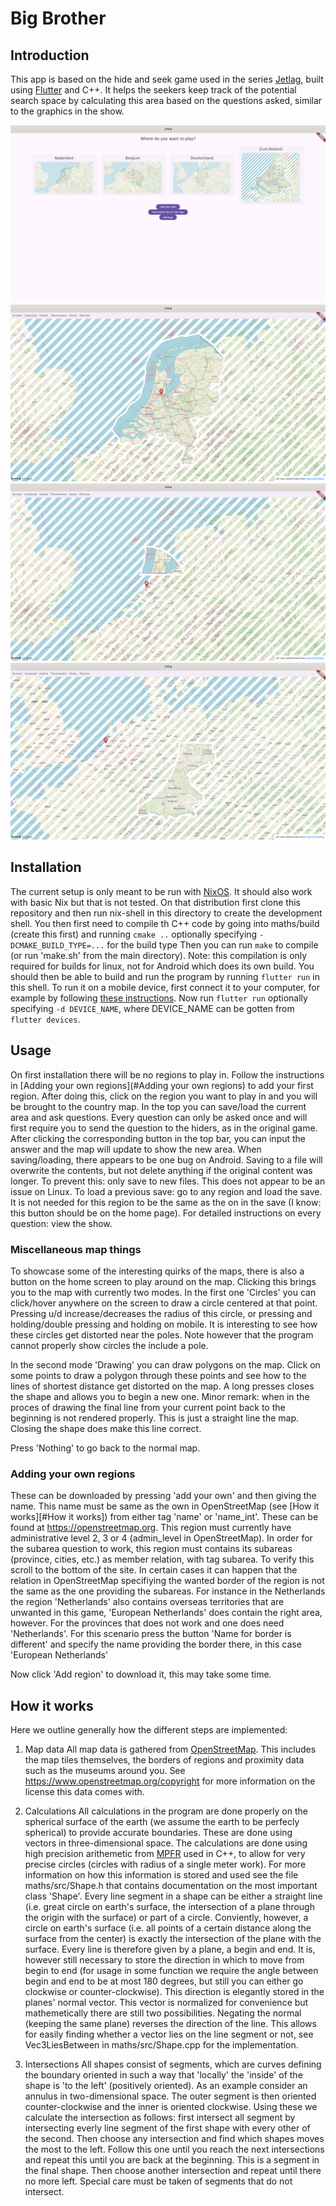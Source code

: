 # Big Brother
## Introduction
This app is based on the hide and seek game used in the series [Jetlag](https://nebula.tv/jetlag), built using [Flutter](https://flutter.dev/) and C++.
It helps the seekers keep track of the potential search space by calculating this area based on the questions asked, similar to the graphics in the show.

![Screenshot of choosing the region](/images/choose.png)
![Screenshot of the Netherlands on the app](/images/screenshot1.png)
![Screenshot of the Netherlands after some questions](/images/screenshot2.png)
![Screenshot of Germany](/images/Germany.png)

## Installation
The current setup is only meant to be run with [NixOS](https://nixos.org/). It should also work with basic Nix but that is not tested.
On that distribution first clone this repository and then run nix-shell in this directory to create the development shell.
You then first need to compile th C++ code by going into maths/build (create this first) and running `cmake ..` optionally specifying `-DCMAKE_BUILD_TYPE=...` for the build type
Then you can run `make` to compile (or run 'make.sh' from the main directory). Note: this compilation is only required for builds for linux, not for Android which does its own build.
You should then be able to build and run the program by running `flutter run` in this shell.
To run it on a mobile device, first connect it to your computer, for example by following [these instructions](https://developer.android.com/tools/adb).
Now run `flutter run` optionally specifying `-d DEVICE_NAME`, where DEVICE_NAME can be gotten from `flutter devices`.

## Usage
On first installation there will be no regions to play in. Follow the instructions in [Adding your own regions](#Adding your own regions) to add your first region.
After doing this, click on the region you want to play in and you will be brought to the country map.
In the top you can save/load the current area and ask questions.
Every question can only be asked once and will first require you to send the question to the hiders, as in the original game.
After clicking the corresponding button in the top bar, you can input the answer and the map will update to show the new area.
When saving/loading, there appears to be one bug on Android. Saving to a file will overwrite the contents, but not delete anything if the original content was longer.
To prevent this: only save to new files. This does not appear to be an issue on Linux.
To load a previous save: go to any region and load the save. It is not needed for this region to be the same as the on in the save (I know: this button should be on the home page).
For detailed instructions on every question: view the show.

### Miscellaneous map things
To showcase some of the interesting quirks of the maps, there is also a button on the home screen to play around on the map.
Clicking this brings you to the map with currently two modes.
In the first one 'Circles' you can click/hover anywhere on the screen to draw a circle centered at that point.
Pressing u/d increase/decreases the radius of this circle, or pressing and holding/double pressing and holding on mobile.
It is interesting to see how these circles get distorted near the poles.
Note however that the program cannot properly show circles the include a pole.

In the second mode 'Drawing' you can draw polygons on the map.
Click on some points to draw a polygon through these points and see how to the lines of shortest distance get distorted on the map.
A long presses closes the shape and allows you to begin a new one.
Minor remark: when in the proces of drawing the final line from your current point back to the beginning is not rendered properly.
This is just a straight line the map. Closing the shape does make this line correct.

Press 'Nothing' to go back to the normal map.

### Adding your own regions
These can be downloaded by pressing 'add your own' and then giving the name. This name must be same as the own in OpenStreetMap (see [How it works][#How it works]) from either tag 'name' or 'name_int'.
These can be found at https://openstreetmap.org.
This region must currently have administrative level 2, 3 or 4 (admin_level in OpenStreetMap).
In order for the subarea question to work, this region must contains its subareas (province, cities, etc.) as member relation, with tag subarea.
To verify this scroll to the bottom of the site.
In certain cases it can happen that the relation in OpenStreetMap specifiying the wanted border of the region is not the same as the one providing the subareas.
For instance in the Netherlands the region 'Netherlands' also contains overseas territories that are unwanted in this game, 'European Netherlands' does contain the right area, however.
For the provinces that does not work and one does need 'Netherlands'.
For this scenario press the button 'Name for border is different' and specify the name providing the border there, in this case 'European Netherlands'

Now click 'Add region' to download it, this may take some time.

## How it works
Here we outline generally how the different steps are implemented:
1. Map data
All map data is gathered from [OpenStreetMap](https://www.openstreetmap.org/about).
This includes the map tiles themselves, the borders of regions and proximity data such as the museums around you.
See https://www.openstreetmap.org/copyright for more information on the license this data comes with.
2. Calculations
All calculations in the program are done properly on the spherical surface of the earth (we assume the earth to be perfecly spherical) to provide accurate boundaries.
These are done using vectors in three-dimensional space.
The calculations are done using high precision arithemetic from [MPFR](https://www.mpfr.org/) used in C++, to allow for very precise circles (circles with radius of a single meter work).
For more information on how this information is stored and used see the file maths/src/Shape.h that contains documentation on the most important class 'Shape'.
Every line segment in a shape can be either a straight line (i.e. great circle on earth's surface, the intersection of a plane through the origin with the surface) or part of a circle.
Conviently, however, a circle on earth's surface (i.e. all points of a certain distance along the surface from the center) is exactly the intersection of the plane with the surface.
Every line is therefore given by a plane, a begin and end.
It is, however still necessary to store the direction in which to move from begin to end (for usage in some function we require the angle between begin and end to be at most 180 degrees, but still you can either go clockwise or counter-clockwise).
This direction is elegantly stored in the planes' normal vector. This vector is normalized for convenience but mathemetically there are still two possibilities.
Negating the normal (keeping the same plane) reverses the direction of the line.
This allows for easily finding whether a vector lies on the line segment or not, see Vec3LiesBetween in maths/src/Shape.cpp for the implementation.

3. Intersections
All shapes consist of segments, which are curves defining the boundary oriented in such a way that 'locally' the 'inside' of the shape is 'to the left' (positively oriented).
As an example consider an annulus in two-dimensional space.
The outer segment is then oriented counter-clockwise and the inner is oriented clockwise.
Using these we calculate the intersection as follows: first intersect all segment by intersecting everly line segment of the first shape with every other of the second.
Then choose any intersection and find which shapes moves the most to the left.
Follow this one until you reach the next intersections and repeat this until you are back at the beginning.
This is a segment in the final shape.
Then choose another intersection and repeat until there no more left.
Special care must be taken of segments that do not intersect.
